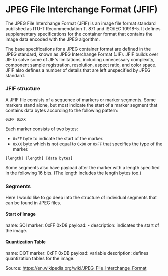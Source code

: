JPEG File Interchange Format (JFIF)
===================================
The JPEG File Interchange Format (JFIF) is an image file format standard published as ITU-T
Recommendation T. 871 and ISO/IEC 10918-5. It defines supplementary specifications for the
container format that contains the image data encoded with the JPEG algorithm.

The base specifications for a JPEG container format are defined in the JPEG standard,
known as JPEG Interchange Format (JIF). JFIF builds over JIF to solve some of JIF's limitations,
including unnecessary complexity, component sample registration, resolution, aspect ratio,
and color space. JFIF also defines a number of details that are left unspecified by JPEG standard.

### JFIF structure
A JFIF file consists of a sequence of markers or marker segments. Some markers stand alone,
but most indicate the start of a marker segment that contains data bytes according to the following pattern:

```marker
0xFF 0xXX
```
Each marker consists of two bytes:
* `0xFF` byte to indicate the start of the marker.
* `0xXX` byte which is not equal to `0x00` or `0xFF` that specifies the type of the marker.

```optional
[length] [length] [data bytes]
```
Some segments also have payload after the marker with a length specified in the following 16 bits.
(The length includes the length bytes too.)

### Segments
Here I would like to go deep into the structure of individual segments that can be found in JPEG files.

#### Start of Image
name: SOI
marker: 0xFF 0xD8
payload: -
description: indicates the start of the image.

#### Quantization Table
name: DQT
marker: 0xFF 0xDB
payload: variable
description: defines quantization tables for the image.

Source: https://en.wikipedia.org/wiki/JPEG_File_Interchange_Format

